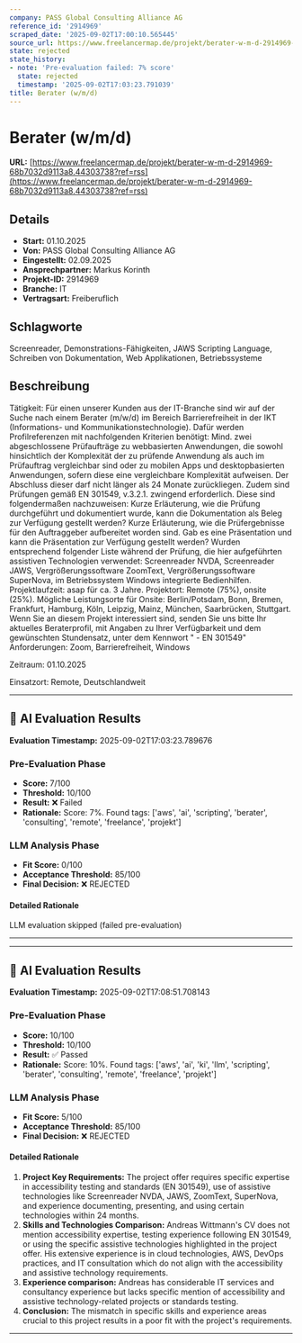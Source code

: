 ```yaml
---
company: PASS Global Consulting Alliance AG
reference_id: '2914969'
scraped_date: '2025-09-02T17:00:10.565445'
source_url: https://www.freelancermap.de/projekt/berater-w-m-d-2914969-68b7032d9113a8.44303738?ref=rss
state: rejected
state_history:
- note: 'Pre-evaluation failed: 7% score'
  state: rejected
  timestamp: '2025-09-02T17:03:23.791039'
title: Berater (w/m/d)
---
```



# Berater (w/m/d)
**URL:** [https://www.freelancermap.de/projekt/berater-w-m-d-2914969-68b7032d9113a8.44303738?ref=rss](https://www.freelancermap.de/projekt/berater-w-m-d-2914969-68b7032d9113a8.44303738?ref=rss)
## Details
- **Start:** 01.10.2025
- **Von:** PASS Global Consulting Alliance AG
- **Eingestellt:** 02.09.2025
- **Ansprechpartner:** Markus Korinth
- **Projekt-ID:** 2914969
- **Branche:** IT
- **Vertragsart:** Freiberuflich

## Schlagworte
Screenreader, Demonstrations-Fähigkeiten, JAWS Scripting Language, Schreiben von Dokumentation, Web Applikationen, Betriebssysteme

## Beschreibung
Tätigkeit:
Für einen unserer Kunden aus der IT-Branche sind wir auf der Suche nach einem Berater (m/w/d) im Bereich Barrierefreiheit in der IKT (Informations- und Kommunikationstechnologie). Dafür werden Profilreferenzen mit nachfolgenden Kriterien benötigt: Mind. zwei abgeschlossene Prüfaufträge zu webbasierten Anwendungen, die sowohl hinsichtlich der Komplexität der zu prüfende Anwendung als auch im Prüfauftrag vergleichbar sind oder zu mobilen Apps und desktopbasierten Anwendungen, sofern diese eine vergleichbare Komplexität aufweisen. Der Abschluss dieser darf nicht länger als 24 Monate zurückliegen. Zudem sind Prüfungen gemäß EN 301549, v.3.2.1. zwingend erforderlich. Diese sind folgendermaßen nachzuweisen: Kurze Erläuterung, wie die Prüfung durchgeführt und dokumentiert wurde, kann die Dokumentation als Beleg zur Verfügung gestellt werden? Kurze Erläuterung, wie die Prüfergebnisse für den Auftraggeber aufbereitet worden sind. Gab es eine Präsentation und kann die Präsentation zur Verfügung gestellt werden? Wurden entsprechend folgender Liste während der Prüfung, die hier aufgeführten assistiven Technologien verwendet: Screenreader NVDA, Screenreader JAWS, Vergrößerungssoftware ZoomText, Vergrößerungssoftware SuperNova, im Betriebssystem Windows integrierte Bedienhilfen. Projektlaufzeit: asap für ca. 3 Jahre. Projektort: Remote (75%), onsite (25%). Mögliche Leistungsorte für Onsite: Berlin/Potsdam, Bonn, Bremen, Frankfurt, Hamburg, Köln, Leipzig, Mainz, München, Saarbrücken, Stuttgart. Wenn Sie an diesem Projekt interessiert sind, senden Sie uns bitte Ihr aktuelles Beraterprofil, mit Angaben zu Ihrer Verfügbarkeit und dem gewünschten Stundensatz, unter dem Kennwort " - EN 301549"
Anforderungen:
Zoom, Barrierefreiheit, Windows

Zeitraum:
01.10.2025

Einsatzort:
Remote, Deutschlandweit

---

## 🤖 AI Evaluation Results

**Evaluation Timestamp:** 2025-09-02T17:03:23.789676

### Pre-Evaluation Phase
- **Score:** 7/100
- **Threshold:** 10/100
- **Result:** ❌ Failed
- **Rationale:** Score: 7%. Found tags: ['aws', 'ai', 'scripting', 'berater', 'consulting', 'remote', 'freelance', 'projekt']

### LLM Analysis Phase
- **Fit Score:** 0/100
- **Acceptance Threshold:** 85/100
- **Final Decision:** ❌ REJECTED

#### Detailed Rationale
LLM evaluation skipped (failed pre-evaluation)

---


---

## 🤖 AI Evaluation Results

**Evaluation Timestamp:** 2025-09-02T17:08:51.708143

### Pre-Evaluation Phase
- **Score:** 10/100
- **Threshold:** 10/100
- **Result:** ✅ Passed
- **Rationale:** Score: 10%. Found tags: ['aws', 'ai', 'ki', 'llm', 'scripting', 'berater', 'consulting', 'remote', 'freelance', 'projekt']

### LLM Analysis Phase
- **Fit Score:** 5/100
- **Acceptance Threshold:** 85/100
- **Final Decision:** ❌ REJECTED

#### Detailed Rationale
1. **Project Key Requirements:** The project offer requires specific expertise in accessibility testing and standards (EN 301549), use of assistive technologies like Screenreader NVDA, JAWS, ZoomText, SuperNova, and experience documenting, presenting, and using certain technologies within 24 months.
2. **Skills and Technologies Comparison:** Andreas Wittmann's CV does not mention accessibility expertise, testing experience following EN 301549, or using the specific assistive technologies highlighted in the project offer. His extensive experience is in cloud technologies, AWS, DevOps practices, and IT consultation which do not align with the accessibility and assistive technology requirements.
3. **Experience comparison:** Andreas has considerable IT services and consultancy experience but lacks specific mention of accessibility and assistive technology-related projects or standards testing.
4. **Conclusion:** The mismatch in specific skills and experience areas crucial to this project results in a poor fit with the project's requirements.

---
